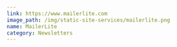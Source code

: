 ```yaml
---
link: https://www.mailerlite.com
image_path: /img/static-site-services/mailerlite.png
name: MailerLite
category: Newsletters
---
```


